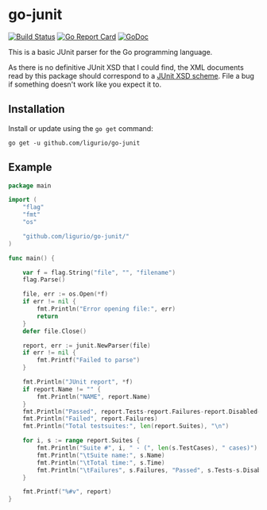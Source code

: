 # go-junit

[![Build Status](https://travis-ci.org/ligurio/go-junit.png?branch=master)](https://travis-ci.org/ligurio/go-junit) [![Go Report Card](https://goreportcard.com/badge/github.com/ligurio/go-junit)](https://goreportcard.com/report/github.com/ligurio/go-junit)
[![GoDoc](https://godoc.org/github.com/ligurio/go-junit/parser?status.svg)](https://godoc.org/github.com/ligurio/go-junit/parser)

This is a basic JUnit parser for the Go programming language.

As there is no definitive JUnit XSD that I could find, the XML documents read by
this package should correspond to a [JUnit XSD
scheme](https://svn.jenkins-ci.org/trunk/hudson/dtkit/dtkit-format/dtkit-junit-model/src/main/resources/com/thalesgroup/dtkit/junit/model/xsd/).
File a bug if something doesn't work like you expect it to.

## Installation

Install or update using the `go get` command:

	go get -u github.com/ligurio/go-junit

## Example

```go
package main

import (
	"flag"
	"fmt"
	"os"

	"github.com/ligurio/go-junit/"
)

func main() {

	var f = flag.String("file", "", "filename")
	flag.Parse()

	file, err := os.Open(*f)
	if err != nil {
		fmt.Println("Error opening file:", err)
		return
	}
	defer file.Close()

	report, err := junit.NewParser(file)
	if err != nil {
		fmt.Printf("Failed to parse")
	}

	fmt.Println("JUnit report", *f)
	if report.Name != "" {
		fmt.Println("NAME", report.Name)
	}
	fmt.Println("Passed", report.Tests-report.Failures-report.Disabled-report.Errors)
	fmt.Println("Failed", report.Failures)
	fmt.Println("Total testsuites:", len(report.Suites), "\n")

	for i, s := range report.Suites {
		fmt.Println("Suite #", i, " - (", len(s.TestCases), " cases)")
		fmt.Println("\tSuite name:", s.Name)
		fmt.Println("\tTotal time:", s.Time)
		fmt.Println("\tFailures", s.Failures, "Passed", s.Tests-s.Disabled-s.Skipped-s.Errors)
	}

	fmt.Printf("%#v", report)
}
```
